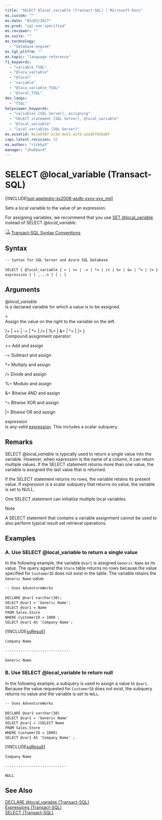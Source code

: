 ```yaml
---
title: "SELECT @local_variable (Transact-SQL) | Microsoft Docs"
ms.custom: ""
ms.date: "03/03/2017"
ms.prod: "sql-non-specified"
ms.reviewer: ""
ms.suite: ""
ms.technology: 
  - "database-engine"
ms.tgt_pltfrm: ""
ms.topic: "language-reference"
f1_keywords: 
  - "variable_TSQL"
  - "@loca_variable"
  - "@local"
  - "variable"
  - "@loca_variable_TSQL"
  - "@local_TSQL"
dev_langs: 
  - "TSQL"
helpviewer_keywords: 
  - "variables [SQL Server], assigning"
  - "SELECT statement [SQL Server], @local_variable"
  - "@local_variable"
  - "local variables [SQL Server]"
ms.assetid: 8e1a9387-2c5d-4e51-a1fd-a2a95f026d6f
caps.latest.revision: 32
ms.author: "rickbyh"
manager: "jhubbard"
---
```

# SELECT @local_variable (Transact-SQL)
[!INCLUDE[tsql-appliesto-ss2008-asdb-xxxx-xxx_md](../../relational-databases/import-export/includes/tsql-appliesto-ss2008-asdb-xxxx-xxx-md.md)]

  Sets a local variable to the value of an expression.  
  
 For assigning variables, we recommend that you use [SET @local_variable](../../t-sql/language-elements/set-local-variable-transact-sql.md) instead of SELECT @*local_variable*.  
  
 ![Topic link icon](../../database-engine/configure/windows/media/topic-link.gif "Topic link icon") [Transact-SQL Syntax Conventions](../../t-sql/language-elements/transact-sql-syntax-conventions-transact-sql.md)  
  
## Syntax  
  
```  
-- Syntax for SQL Server and Azure SQL Database  
    
SELECT { @local_variable { = | += | -= | *= | /= | %= | &= | ^= | |= } expression } [ ,...n ] [ ; ]  
```  
  
## Arguments  
 @*local_variable*  
 Is a declared variable for which a value is to be assigned.  
  
 =  
 Assign the value on the right to the variable on the left.  
  
 {= | += | -= | *= | /= | %= | &= | ^= | |= }  
 Compound assignment operator:  
  
 +=                    Add and assign  
  
 -=                     Subtract and assign  
  
 *=                     Multiply and assign  
  
 /=                      Divide and assign  
  
 %=                    Modulo and assign  
  
 &=                     Bitwise AND and assign  
  
 ^=                     Bitwise XOR and assign  
  
 |=                      Bitwise OR and assign  
  
 *expression*  
 Is any valid [expression](../../t-sql/language-elements/expressions-transact-sql.md). This includes a scalar subquery.  
  
## Remarks  
 SELECT @*local_variable* is typically used to return a single value into the variable. However, when *expression* is the name of a column, it can return multiple values. If the SELECT statement returns more than one value, the variable is assigned the last value that is returned.  
  
 If the SELECT statement returns no rows, the variable retains its present value. If *expression* is a scalar subquery that returns no value, the variable is set to NULL.  
  
 One SELECT statement can initialize multiple local variables.  
  
> [!NOTE]  
>  A SELECT statement that contains a variable assignment cannot be used to also perform typical result set retrieval operations.  
  
## Examples  
  
### A. Use SELECT @local_variable to return a single value  
 In the following example, the variable `@var1` is assigned `Generic Name` as its value. The query against the `Store` table returns no rows because the value specified for `CustomerID` does not exist in the table. The variable retains the `Generic Name` value.  
  
```  
-- Uses AdventureWorks    
  
DECLARE @var1 varchar(30);         
SELECT @var1 = 'Generic Name';         
SELECT @var1 = Name         
FROM Sales.Store         
WHERE CustomerID = 1000 ;        
SELECT @var1 AS 'Company Name';  
```  
  
 [!INCLUDE[ssResult](../../relational-databases/includes/ssresult-md.md)]  
  
 `Company Name`  
  
 `------------------------------`  
  
 `Generic Name`  
  
### B. Use SELECT @local_variable to return null  
 In the following example, a subquery is used to assign a value to `@var1`. Because the value requested for `CustomerID` does not exist, the subquery returns no value and the variable is set to `NULL`.  
  
```  
-- Uses AdventureWorks  
  
DECLARE @var1 varchar(30)   
SELECT @var1 = 'Generic Name'   
SELECT @var1 = (SELECT Name   
FROM Sales.Store   
WHERE CustomerID = 1000)   
SELECT @var1 AS 'Company Name' ;  
```  
  
 [!INCLUDE[ssResult](../../relational-databases/includes/ssresult-md.md)]  
  
 `Company Name`  
  
 `----------------------------`  
  
 `NULL`  
  
## See Also  
 [DECLARE @local_variable &#40;Transact-SQL&#41;](../../t-sql/language-elements/declare-local-variable-transact-sql.md)   
 [Expressions &#40;Transact-SQL&#41;](../../t-sql/language-elements/expressions-transact-sql.md)   
 [SELECT &#40;Transact-SQL&#41;](../../t-sql/queries/select-transact-sql.md)  
  
  